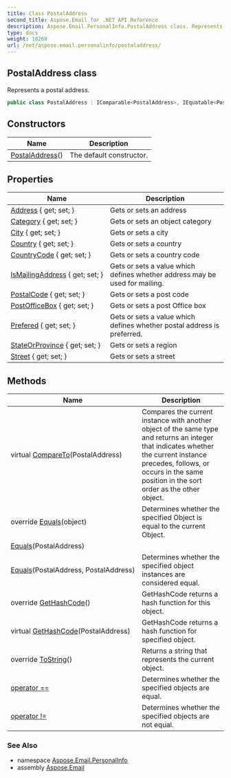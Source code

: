 ```yaml
---
title: Class PostalAddress
second_title: Aspose.Email for .NET API Reference
description: Aspose.Email.PersonalInfo.PostalAddress class. Represents a postal address
type: docs
weight: 18260
url: /net/aspose.email.personalinfo/postaladdress/
---
```

## PostalAddress class

Represents a postal address.

```csharp
public class PostalAddress : IComparable<PostalAddress>, IEquatable<PostalAddress>
```

## Constructors

| Name | Description |
| --- | --- |
| [PostalAddress](postaladdress/)() | The default constructor. |

## Properties

| Name | Description |
| --- | --- |
| [Address](../../aspose.email.personalinfo/postaladdress/address/) { get; set; } | Gets or sets an address |
| [Category](../../aspose.email.personalinfo/postaladdress/category/) { get; set; } | Gets or sets an object category |
| [City](../../aspose.email.personalinfo/postaladdress/city/) { get; set; } | Gets or sets a city |
| [Country](../../aspose.email.personalinfo/postaladdress/country/) { get; set; } | Gets or sets a country |
| [CountryCode](../../aspose.email.personalinfo/postaladdress/countrycode/) { get; set; } | Gets or sets a country code |
| [IsMailingAddress](../../aspose.email.personalinfo/postaladdress/ismailingaddress/) { get; set; } | Gets or sets a value which defines whether address may be used for mailing. |
| [PostalCode](../../aspose.email.personalinfo/postaladdress/postalcode/) { get; set; } | Gets or sets a post code |
| [PostOfficeBox](../../aspose.email.personalinfo/postaladdress/postofficebox/) { get; set; } | Gets or sets a post Office box |
| [Prefered](../../aspose.email.personalinfo/postaladdress/prefered/) { get; set; } | Gets or sets a value which defines whether postal address is preferred. |
| [StateOrProvince](../../aspose.email.personalinfo/postaladdress/stateorprovince/) { get; set; } | Gets or sets a region |
| [Street](../../aspose.email.personalinfo/postaladdress/street/) { get; set; } | Gets or sets a street |

## Methods

| Name | Description |
| --- | --- |
| virtual [CompareTo](../../aspose.email.personalinfo/postaladdress/compareto/)(PostalAddress) | Compares the current instance with another object of the same type and returns an integer that indicates whether the current instance precedes, follows, or occurs in the same position in the sort order as the other object. |
| override [Equals](../../aspose.email.personalinfo/postaladdress/equals/#equals_2)(object) | Determines whether the specified Object is equal to the current Object. |
| [Equals](../../aspose.email.personalinfo/postaladdress/equals/#equals)(PostalAddress) |  |
| [Equals](../../aspose.email.personalinfo/postaladdress/equals/#equals_1)(PostalAddress, PostalAddress) | Determines whether the specified object instances are considered equal. |
| override [GetHashCode](../../aspose.email.personalinfo/postaladdress/gethashcode/#gethashcode)() | GetHashCode returns a hash function for this object. |
| virtual [GetHashCode](../../aspose.email.personalinfo/postaladdress/gethashcode/#gethashcode_1)(PostalAddress) | GetHashCode returns a hash function for specified object. |
| override [ToString](../../aspose.email.personalinfo/postaladdress/tostring/)() | Returns a string that represents the current object. |
| [operator ==](../../aspose.email.personalinfo/postaladdress/op_equality/) | Determines whether the specified objects are equal. |
| [operator !=](../../aspose.email.personalinfo/postaladdress/op_inequality/) | Determines whether the specified objects are not equal. |

### See Also

* namespace [Aspose.Email.PersonalInfo](../../aspose.email.personalinfo/)
* assembly [Aspose.Email](../../)


